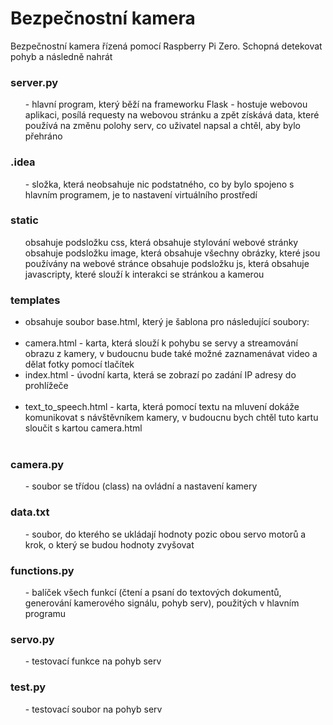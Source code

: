 <h1> Bezpečnostní kamera </h1> 

Bezpečnostní kamera řízená pomocí Raspberry Pi Zero. Schopná detekovat pohyb a následně nahrát

<h3>server.py</h2> 
 <ol>- hlavní program, který běží na frameworku Flask - hostuje webovou aplikaci, posílá requesty na webovou stránku a zpět získává data, které používá na změnu polohy serv, co uživatel napsal a chtěl, aby bylo přehráno</ol>

<h3>.idea</h3>
<ol>- složka, která neobsahuje nic podstatného, co by bylo spojeno s hlavním programem, je to nastavení virtuálního prostředí</ol>

<h3>static</h3>
<ul> 
       obsahuje podsložku css, která obsahuje stylování webové stránky</li><br>
       obsahuje podsložku image, která obsahuje všechny obrázky, které jsou používány na webové stránce
       obsahuje podsložku js, která obsahuje javascripty, které slouží k interakci se stránkou a kamerou
</ul>

<h3>templates</h3>
<ul>
       <li>obsahuje soubor base.html, který je šablona pro následující soubory:</li><br>
       <li>camera.html - karta, která slouží k pohybu se servy a streamování obrazu z kamery, v budoucnu bude také možné zaznamenávat video a dělat fotky pomocí tlačítek</li<br>
       <li>index.html - úvodní karta, která se zobrazí po zadání IP adresy do prohlížeče</li><br>
       <li>text_to_speech.html - karta, která pomocí textu na mluvení dokáže komunikovat s návštěvníkem kamery, v budoucnu bych chtěl tuto kartu sloučit s kartou camera.html</li><br>
</ul> 

<h3>camera.py</h3>
<ol>- soubor se třídou (class) na ovládní a nastavení kamery</ol>          
          
<h3>data.txt</h3> 
<ol>- soubor, do kterého se ukládají hodnoty pozic obou servo motorů a krok, o který se budou hodnoty zvyšovat</ol>

<h3>functions.py</h3> 
<ol>- balíček všech funkcí (čtení a psaní do textových dokumentů, generování kamerového signálu, pohyb serv), použitých v hlavním programu</ol>

<h3>servo.py</h3>
<ol>- testovací funkce na pohyb serv</ol>

<h3>test.py</h3> 
<ol>- testovací soubor na pohyb serv</ol>
